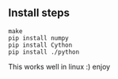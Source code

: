 Install steps
-------------
```
make
pip install numpy
pip install Cython
pip install ./python
```

This works well in linux :) enjoy
